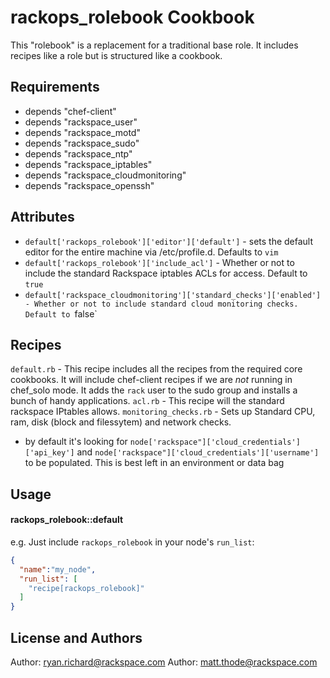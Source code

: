 rackops_rolebook Cookbook
=========================
This "rolebook" is a replacement for a traditional base role. It includes recipes like a role but is structured like a cookbook.

Requirements
------------
- depends "chef-client"
- depends "rackspace_user"
- depends "rackspace_motd"
- depends "rackspace_sudo"
- depends "rackspace_ntp"
- depends "rackspace_iptables"
- depends "rackspace_cloudmonitoring"
- depends "rackspace_openssh"

Attributes
-----------
- `default['rackops_rolebook']['editor']['default']` - sets the default editor for the entire machine via /etc/profile.d. Defaults to `vim`
- `default['rackops_rolebook']['include_acl']` - Whether or not to include the standard Rackspace iptables ACLs for access. Default to `true`
- `default['rackspace_cloudmonitoring']['standard_checks']['enabled'] - Whether or not to include standard cloud monitoring checks. Default to `false`

Recipes
-------
`default.rb` - This recipe includes all the recipes from the required core cookbooks. It will include chef-client recipes if we are *not* running in chef_solo mode. It adds the `rack` user to the sudo group and installs a bunch of handy applications.
`acl.rb` - This recipe will the standard rackspace IPtables allows.
`monitoring_checks.rb` - Sets up Standard CPU, ram, disk (block and filessytem) and network checks.
 - by default it's looking for `node['rackspace"]['cloud_credentials']['api_key']` and `node['rackspace"]['cloud_credentials']['username']` to be populated. This is best left in an environment or data bag

Usage
-----
#### rackops_rolebook::default
e.g.
Just include `rackops_rolebook` in your node's `run_list`:

```json
{
  "name":"my_node",
  "run_list": [
    "recipe[rackops_rolebook]"
  ]
}
```

License and Authors
-------------------
Author: ryan.richard@rackspace.com
Author: matt.thode@rackspace.com
